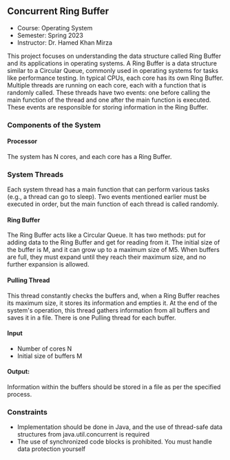 ## Concurrent Ring Buffer
- Course: Operating System
- Semester: Spring 2023
- Instructor: Dr. Hamed Khan Mirza

This project focuses on understanding the data structure called Ring Buffer and its applications in operating systems. A Ring Buffer is a data structure similar to a Circular Queue, commonly used in operating systems for tasks like performance testing. In typical CPUs, each core has its own Ring Buffer. Multiple threads are running on each core, each with a function that is randomly called. These threads have two events: one before calling the main function of the thread and one after the main function is executed. These events are responsible for storing information in the Ring Buffer.

### Components of the System

#### Processor
The system has N cores, and each core has a Ring Buffer.
### System Threads
Each system thread has a main function that can perform various tasks (e.g., a thread can go to sleep).
Two events mentioned earlier must be executed in order, but the main function of each thread is called randomly.
#### Ring Buffer
The Ring Buffer acts like a Circular Queue.
It has two methods: put for adding data to the Ring Buffer and get for reading from it.
The initial size of the buffer is M, and it can grow up to a maximum size of M5. When buffers are full, they must expand until they reach their maximum size, and no further expansion is allowed.
#### Pulling Thread
This thread constantly checks the buffers and, when a Ring Buffer reaches its maximum size, it stores its information and empties it.
At the end of the system's operation, this thread gathers information from all buffers and saves it in a file. There is one Pulling thread for each buffer.

#### Input
- Number of cores N
- Initial size of buffers M
#### Output:
Information within the buffers should be stored in a file as per the specified process.
### Constraints
- Implementation should be done in Java, and the use of thread-safe data structures from java.util.concurrent is required
- The use of synchronized code blocks is prohibited. You must handle data protection yourself
